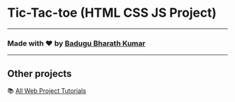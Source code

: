
#  Tic-Tac-toe (HTML CSS JS  Project)


---

### Made with ❤️ by [Badugu Bharath Kumar](https://www.instagram.com/_bharath_ly_/)





---

## Other projects

📚 [All Web  Project Tutorials](https://github.com/BaduguBharathKumar)
  


